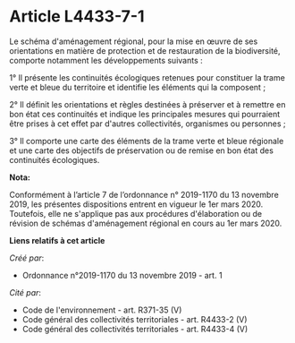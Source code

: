 # Article L4433-7-1

Le schéma d'aménagement régional, pour la mise en œuvre de ses orientations en matière de protection et de restauration de la
biodiversité, comporte notamment les développements suivants :

1° Il présente les continuités écologiques retenues pour constituer la trame verte et bleue du territoire et identifie les
éléments qui la composent ;

2° Il définit les orientations et règles destinées à préserver et à remettre en bon état ces continuités et indique les
principales mesures qui pourraient être prises à cet effet par d'autres collectivités, organismes ou personnes ;

3° Il comporte une carte des éléments de la trame verte et bleue régionale et une carte des objectifs de préservation ou de
remise en bon état des continuités écologiques.

**Nota:**

Conformément à l’article 7 de l’ordonnance n° 2019-1170 du 13 novembre 2019, les présentes dispositions entrent en vigueur le
1er mars 2020. Toutefois, elle ne s'applique pas aux procédures d'élaboration ou de révision de schémas d'aménagement
régional en cours au 1er mars 2020.

**Liens relatifs à cet article**

_Créé par_:

  - Ordonnance n°2019-1170 du 13 novembre 2019 - art. 1

_Cité par_:

  - Code de l'environnement - art. R371-35 (V)
  - Code général des collectivités territoriales - art. R4433-2 (V)
  - Code général des collectivités territoriales - art. R4433-4 (V)
